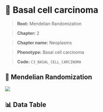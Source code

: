 # 🧪 Basal cell carcinoma

> **Root:** Mendelian Randomization

> **Chapter:** 2  

> **Chapter name:** Neoplasms

> **Phenotype:** Basal cell carcinoma  

> **Code:** `C3_BASAL_CELL_CARCINOMA`

## 🧬 Mendelian Randomization  

<img src="/MR/Figures/Forward/C3_BASAL_CELL_CARCINOMA.png"/>

## 📊 Data Table

<CsvTableMRF src="/MR_Data/Forward/C3_BASAL_CELL_CARCINOMA.csv"/>
